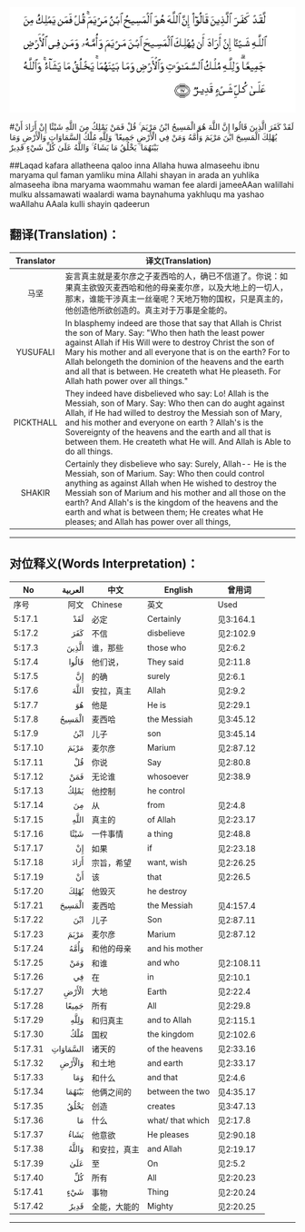 ![005:017](images/005_017.gif)

#لَقَدْ كَفَرَ الَّذِينَ قَالُوا إِنَّ اللَّهَ هُوَ الْمَسِيحُ ابْنُ مَرْيَمَ ۚ قُلْ فَمَنْ يَمْلِكُ مِنَ اللَّهِ شَيْئًا إِنْ أَرَادَ أَنْ يُهْلِكَ الْمَسِيحَ ابْنَ مَرْيَمَ وَأُمَّهُ وَمَنْ فِي الْأَرْضِ جَمِيعًا ۗ وَلِلَّهِ مُلْكُ السَّمَاوَاتِ وَالْأَرْضِ وَمَا بَيْنَهُمَا ۚ يَخْلُقُ مَا يَشَاءُ ۚ وَاللَّهُ عَلَىٰ كُلِّ شَيْءٍ قَدِيرٌ 

##Laqad kafara allatheena qaloo inna Allaha huwa almaseehu ibnu maryama qul faman yamliku mina Allahi shayan in arada an yuhlika almaseeha ibna maryama waommahu waman fee alardi jameeAAan walillahi mulku alssamawati waalardi wama baynahuma yakhluqu ma yashao waAllahu AAala kulli shayin qadeerun 

## 翻译(Translation)：

| Translator | 译文(Translation)                                            |
| :--------: | ------------------------------------------------------------ |
|    马坚    | 妄言真主就是麦尔彦之子麦西哈的人，确已不信道了。你说：如果真主欲毁灭麦西哈和他的母亲麦尔彦，以及大地上的一切人，那末，谁能干涉真主一丝毫呢？天地万物的国权，只是真主的，他创造他所欲创造的。真主对于万事是全能的。 |
|  YUSUFALI  | In blasphemy indeed are those that say that Allah is Christ the son of Mary. Say: "Who then hath the least power against Allah if His Will were to destroy Christ the son of Mary his mother and all everyone that is on the earth? For to Allah belongeth the dominion of the heavens and the earth and all that is between. He createth what He pleaseth. For Allah hath power over all things." |
| PICKTHALL  | They indeed have disbelieved who say: Lo! Allah is the Messiah, son of Mary. Say: Who then can do aught against Allah, if He had willed to destroy the Messiah son of Mary, and his mother and everyone on earth ? Allah's is the Sovereignty of the heavens and the earth and all that is between them. He createth what He will. And Allah is Able to do all things. |
|   SHAKIR   | Certainly they disbelieve who say: Surely, Allah-- He is the Messiah, son of Marium. Say: Who then could control anything as against Allah when He wished to destroy the Messiah son of Marium and his mother and all those on the earth? And Allah's is the kingdom of the heavens and the earth and what is between them; He creates what He pleases; and Allah has power over all things, |

---

## 对位释义(Words Interpretation)：

| No   | العربية | 中文    | English | 曾用词 |
| ---- | ------: | ------- | ------- | ------ |
| 序号 |    阿文 | Chinese | 英文    | Used   |
| 5:17.1  | لَقَدْ      | 必定         | Certainly        | 见3:164.1  |
| 5:17.2  | كَفَرَ      | 不信         | disbelieve       | 见2:102.9  |
| 5:17.3  | الَّذِينَ    | 谁，那些     | those who        | 见2:6.2    |
| 5:17.4  | قَالُوا    | 他们说，     | They said        | 见2:11.8   |
| 5:17.5  | إِنَّ       | 的确         | surely           | 见2:6.1    |
| 5:17.6  | اللَّهَ     | 安拉，真主   | Allah            | 见2:9.2 |
| 5:17.7  | هُوَ       | 他是         | He is            | 见2:29.1   |
| 5:17.8  | الْمَسِيحُ   | 麦西哈       | the Messiah      | 见3:45.12  |
| 5:17.9  | ابْنُ      | 儿子         | son              | 见3:45.14  |
| 5:17.10 | مَرْيَمَ     | 麦尔彦       | Marium           | 见2:87.12  |
| 5:17.11 | قُلْ       | 你说         | Say              | 见2:80.8   |
| 5:17.12 | فَمَنْ      | 无论谁       | whosoever        | 见2:38.9   |
| 5:17.13 | يَمْلِكُ     | 他控制   | he control       |            |
| 5:17.14 | مِنَ       | 从           | from             | 见2:4.8    |
| 5:17.15 | اللَّهِ     | 真主的       | of Allah         | 见2:23.17  |
| 5:17.16 | شَيْئًا     | 一件事情     | a thing          | 见2:48.8   |
| 5:17.17 | إِنْ       | 如果         | if               | 见2:23.18  |
| 5:17.18 | أَرَادَ     | 宗旨，希望   | want, wish       | 见2:26.25  |
| 5:17.19 | أَنْ       | 该           | that             | 见2:26.5   |
| 5:17.20 | يُهْلِكَ     | 他毁灭       | he destroy       |            |
| 5:17.21 | الْمَسِيحَ   | 麦西哈       | the Messiah      | 见4:157.4  |
| 5:17.22 | ابْنَ      | 儿子         | Son              | 见2:87.11  |
| 5:17.23 | مَرْيَمَ     | 麦尔彦       | Marium           | 见2:87.12  |
| 5:17.24 | وَأُمَّهُ     | 和他的母亲   | and his mother   |            |
| 5:17.25 | وَمَنْ      | 和谁         | and who          | 见2:108.11 |
| 5:17.26 | فِي       | 在           | in               | 见2:10.1   |
| 5:17.27 | الْأَرْضِ    | 大地         | Earth            | 见2:22.4   |
| 5:17.28 | جَمِيعًا    | 所有         | All              | 见2:29.8   |
| 5:17.29 | وَلِلَّهِ     | 和归真主     | and to Allah     | 见2:115.1  |
| 5:17.30 | مُلْكُ      | 国权         | the kingdom      | 见2:102.6  |
| 5:17.31 | السَّمَاوَاتِ | 诸天的       | of the heavens   | 见2:33.16  |
| 5:17.32 | وَالْأَرْضِ   | 和土地       | and earth        | 见2:33.17  |
| 5:17.33 | وَمَا      | 和什么       | and that         | 见2:4.6    |
| 5:17.34 | بَيْنَهُمَا   | 他俩之间的   | between the two  | 见4:35.17  |
| 5:17.35 | يَخْلُقُ     | 创造         | creates          | 见3:47.13  |
| 5:17.36 | مَا       | 什么         | what/ that which | 见2:17.8   |
| 5:17.37 | يَشَاءُ     | 他意欲       | He pleases       | 见2:90.18  |
| 5:17.38 | وَاللَّهُ    | 和安拉，真主 | and Allah        | 见2:19.17  |
| 5:17.39 | عَلَىٰ      | 至           | On               | 见2:5.2    |
| 5:17.40 | كُلِّ       | 所有         | All              | 见2:20.23  |
| 5:17.41 | شَيْءٍ      | 事物         | Thing            | 见2:20.24  |
| 5:17.42 | قَدِيرٌ     | 全能，大能的 | Mighty           | 见2:20.25  |

---
